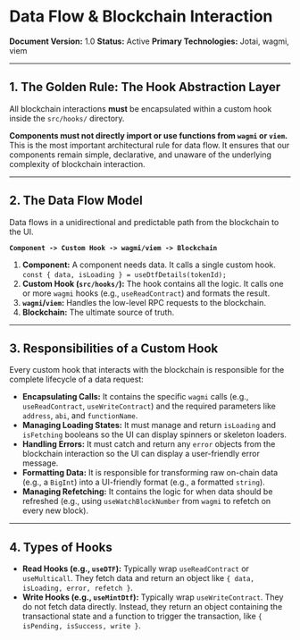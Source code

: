 # Data Flow & Blockchain Interaction

**Document Version:** 1.0
**Status:** Active
**Primary Technologies:** Jotai, wagmi, viem

---

## 1. The Golden Rule: The Hook Abstraction Layer

All blockchain interactions **must** be encapsulated within a custom hook inside the `src/hooks/` directory.

**Components must not directly import or use functions from `wagmi` or `viem`.** This is the most important architectural rule for data flow. It ensures that our components remain simple, declarative, and unaware of the underlying complexity of blockchain interaction.

---

## 2. The Data Flow Model

Data flows in a unidirectional and predictable path from the blockchain to the UI.

**`Component -> Custom Hook -> wagmi/viem -> Blockchain`**

1.  **Component:** A component needs data. It calls a single custom hook. `const { data, isLoading } = useDtfDetails(tokenId);`
2.  **Custom Hook (`src/hooks/`):** The hook contains all the logic. It calls one or more `wagmi` hooks (e.g., `useReadContract`) and formats the result.
3.  **`wagmi`/`viem`:** Handles the low-level RPC requests to the blockchain.
4.  **Blockchain:** The ultimate source of truth.

---

## 3. Responsibilities of a Custom Hook

Every custom hook that interacts with the blockchain is responsible for the complete lifecycle of a data request:

- **Encapsulating Calls:** It contains the specific `wagmi` calls (e.g., `useReadContract`, `useWriteContract`) and the required parameters like `address`, `abi`, and `functionName`.
- **Managing Loading States:** It must manage and return `isLoading` and `isFetching` booleans so the UI can display spinners or skeleton loaders.
- **Handling Errors:** It must catch and return any `error` objects from the blockchain interaction so the UI can display a user-friendly error message.
- **Formatting Data:** It is responsible for transforming raw on-chain data (e.g., a `BigInt`) into a UI-friendly format (e.g., a formatted `string`).
- **Managing Refetching:** It contains the logic for when data should be refreshed (e.g., using `useWatchBlockNumber` from `wagmi` to refetch on every new block).

---

## 4. Types of Hooks

- **Read Hooks (e.g., `useDTF`):** Typically wrap `useReadContract` or `useMulticall`. They fetch data and return an object like `{ data, isLoading, error, refetch }`.
- **Write Hooks (e.g., `useMintDtf`):** Typically wrap `useWriteContract`. They do not fetch data directly. Instead, they return an object containing the transactional state and a function to trigger the transaction, like `{ isPending, isSuccess, write }`.
